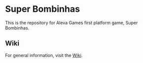 # Super Bombinhas

This is the repository for Aleva Games first platform game, Super Bombinhas.

## Wiki

For general information, visit the [Wiki](https://bitbucket.org/victords/super-bombinhas/wiki/Home).
